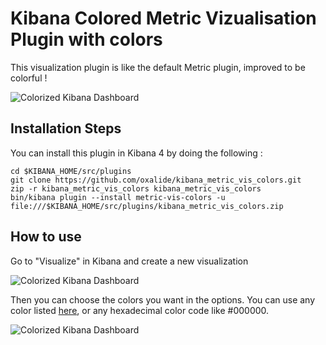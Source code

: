 # Kibana Colored Metric Vizualisation Plugin with colors

This visualization plugin is like the default Metric plugin, improved to be colorful !

![Colorized Kibana Dashboard](http://hillys.valouille.fr/kibana_metric_colors_3.png)

## Installation Steps

You can install this plugin in Kibana 4 by doing the following :

```
cd $KIBANA_HOME/src/plugins
git clone https://github.com/oxalide/kibana_metric_vis_colors.git
zip -r kibana_metric_vis_colors kibana_metric_vis_colors
bin/kibana plugin --install metric-vis-colors -u file:///$KIBANA_HOME/src/plugins/kibana_metric_vis_colors.zip
```

## How to use

Go to "Visualize" in Kibana and create a new visualization

![Colorized Kibana Dashboard](http://hillys.valouille.fr/kibana_metric_colors_1.png)

Then you can choose the colors you want in the options. You can use any color listed [here](http://www.w3schools.com/colors/colors_names.asp), or any hexadecimal color code like #000000.

![Colorized Kibana Dashboard](http://hillys.valouille.fr/kibana_metric_colors_2.png)